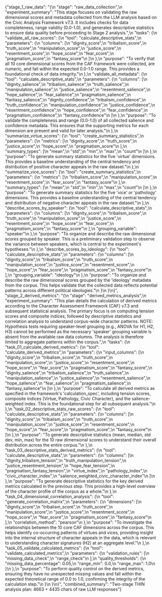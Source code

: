 {"stage_1_raw_data": "{\n  \"stage\": \"raw_data_collection\",\n  \"experiment_summary\": \"This stage focuses on validating the raw dimensional scores and metadata collected from the LLM analysis based on the Civic Analysis Framework v7.3. It includes checks for data completeness, range validity (0.0-1.0), and generates descriptive statistics to ensure data quality before proceeding to Stage 2 analysis.\",\n  \"tasks\": {\n    \"validate_all_raw_scores\": {\n      \"tool\": \"calculate_descriptive_stats\",\n      \"parameters\": {\n        \"columns\": [\n          \"dignity_score\",\n          \"tribalism_score\",\n          \"truth_score\",\n          \"manipulation_score\",\n          \"justice_score\",\n          \"resentment_score\",\n          \"hope_score\",\n          \"fear_score\",\n          \"pragmatism_score\",\n          \"fantasy_score\"\n        ]\n      },\n      \"purpose\": \"To verify that all 10 core dimensional scores from the CAF framework were collected, are numeric, and fall within the expected 0.0-1.0 range. This provides a foundational check of data integrity.\"\n    },\n    \"validate_all_metadata\": {\n      \"tool\": \"calculate_descriptive_stats\",\n      \"parameters\": {\n        \"columns\": [\n          \"dignity_salience\",\n          \"tribalism_salience\",\n          \"truth_salience\",\n          \"manipulation_salience\",\n          \"justice_salience\",\n          \"resentment_salience\",\n          \"hope_salience\",\n          \"fear_salience\",\n          \"pragmatism_salience\",\n          \"fantasy_salience\",\n          \"dignity_confidence\",\n          \"tribalism_confidence\",\n          \"truth_confidence\",\n          \"manipulation_confidence\",\n          \"justice_confidence\",\n          \"resentment_confidence\",\n          \"hope_confidence\",\n          \"fear_confidence\",\n          \"pragmatism_confidence\",\n          \"fantasy_confidence\"\n        ]\n      },\n      \"purpose\": \"To validate the completeness and range (0.0-1.0) of all collected salience and confidence metadata. This ensures that the supporting metrics for each dimension are present and valid for later analysis.\"\n    },\n    \"summarize_virtue_scores\": {\n      \"tool\": \"create_summary_statistics\",\n      \"parameters\": {\n        \"metrics\": [\n          \"dignity_score\",\n          \"truth_score\",\n          \"justice_score\",\n          \"hope_score\",\n          \"pragmatism_score\"\n        ],\n        \"summary_types\": [\n          \"mean\",\n          \"std\",\n          \"min\",\n          \"max\",\n          \"count\"\n        ]\n      },\n      \"purpose\": \"To generate summary statistics for the five 'virtue' dimensions. This provides a baseline understanding of the central tendency and distribution of positive character appeals in the raw dataset.\"\n    },\n    \"summarize_vice_scores\": {\n      \"tool\": \"create_summary_statistics\",\n      \"parameters\": {\n        \"metrics\": [\n          \"tribalism_score\",\n          \"manipulation_score\",\n          \"resentment_score\",\n          \"fear_score\",\n          \"fantasy_score\"\n        ],\n        \"summary_types\": [\n          \"mean\",\n          \"std\",\n          \"min\",\n          \"max\",\n          \"count\"\n        ]\n      },\n      \"purpose\": \"To generate summary statistics for the five 'vice' or 'pathology' dimensions. This provides a baseline understanding of the central tendency and distribution of negative character appeals in the raw dataset.\"\n    },\n    \"describe_scores_by_speaker\": {\n      \"tool\": \"calculate_descriptive_stats\",\n      \"parameters\": {\n        \"columns\": [\n          \"dignity_score\",\n          \"tribalism_score\",\n          \"truth_score\",\n          \"manipulation_score\",\n          \"justice_score\",\n          \"resentment_score\",\n          \"hope_score\",\n          \"fear_score\",\n          \"pragmatism_score\",\n          \"fantasy_score\"\n        ],\n        \"grouping_variable\": \"speaker\"\n      },\n      \"purpose\": \"To organize and describe the raw dimensional scores grouped by speaker. This is a preliminary validation step to observe the variance between speakers, which is central to the experiment's hypotheses.\"\n    },\n    \"describe_scores_by_ideology\": {\n      \"tool\": \"calculate_descriptive_stats\",\n      \"parameters\": {\n        \"columns\": [\n          \"dignity_score\",\n          \"tribalism_score\",\n          \"truth_score\",\n          \"manipulation_score\",\n          \"justice_score\",\n          \"resentment_score\",\n          \"hope_score\",\n          \"fear_score\",\n          \"pragmatism_score\",\n          \"fantasy_score\"\n        ],\n        \"grouping_variable\": \"ideology\"\n      },\n      \"purpose\": \"To organize and describe the raw dimensional scores grouped by the 'ideology' metadata from the corpus. This helps validate that the collected data reflects potential patterns across different political ideologies.\"\n    }\n  }\n}", "stage_2_derived_metrics": "{\n  \"stage\": \"derived_metrics_analysis\",\n  \"experiment_summary\": \"This plan details the calculation of derived metrics according to the Character Assessment Framework (CAF) v7.3 and subsequent statistical analysis. The primary focus is on computing tension scores and composite indices, followed by descriptive statistics and correlation analysis to understand corpus-wide character patterns. NOTE: Hypothesis tests requiring speaker-level grouping (e.g., ANOVA for H1, H2, H3) cannot be performed as the necessary 'speaker' grouping variable is absent from the available raw data columns. The analysis is therefore limited to aggregate patterns within the corpus.\",\n  \"tasks\": {\n    \"task_01_calculate_derived_metrics\": {\n      \"tool\": \"calculate_derived_metrics\",\n      \"parameters\": {\n        \"input_columns\": [\n          \"dignity_score\",\n          \"tribalism_score\",\n          \"truth_score\",\n          \"manipulation_score\",\n          \"justice_score\",\n          \"resentment_score\",\n          \"hope_score\",\n          \"fear_score\",\n          \"pragmatism_score\",\n          \"fantasy_score\",\n          \"dignity_salience\",\n          \"tribalism_salience\",\n          \"truth_salience\",\n          \"manipulation_salience\",\n          \"justice_salience\",\n          \"resentment_salience\",\n          \"hope_salience\",\n          \"fear_salience\",\n          \"pragmatism_salience\",\n          \"fantasy_salience\"\n        ]\n      },\n      \"purpose\": \"To calculate all derived metrics as specified in the framework's 'calculation_spec', including tension scores, composite indices (Virtue, Pathology, Civic Character), and the salience-weighted index. This is the foundational step for all subsequent analysis.\"\n    },\n    \"task_02_descriptive_stats_raw_scores\": {\n      \"tool\": \"calculate_descriptive_stats\",\n      \"parameters\": {\n        \"columns\": [\n          \"dignity_score\",\n          \"tribalism_score\",\n          \"truth_score\",\n          \"manipulation_score\",\n          \"justice_score\",\n          \"resentment_score\",\n          \"hope_score\",\n          \"fear_score\",\n          \"pragmatism_score\",\n          \"fantasy_score\"\n        ]\n      },\n      \"purpose\": \"To generate descriptive statistics (mean, median, std dev, min, max) for the 10 raw dimensional scores to understand their overall distribution across the entire corpus.\"\n    },\n    \"task_03_descriptive_stats_derived_metrics\": {\n      \"tool\": \"calculate_descriptive_stats\",\n      \"parameters\": {\n        \"columns\": [\n          \"dignity_tribalism_tension\",\n          \"truth_manipulation_tension\",\n          \"justice_resentment_tension\",\n          \"hope_fear_tension\",\n          \"pragmatism_fantasy_tension\",\n          \"virtue_index\",\n          \"pathology_index\",\n          \"civic_character_index\",\n          \"salience_weighted_civic_character_index\"\n        ]\n      },\n      \"purpose\": \"To generate descriptive statistics for the key derived metrics calculated in the previous step. This provides a high-level overview of the character profile of the corpus as a whole.\"\n    },\n    \"task_04_dimensional_correlation_analysis\": {\n      \"tool\": \"generate_correlation_matrix\",\n      \"parameters\": {\n        \"dimensions\": [\n          \"dignity_score\",\n          \"tribalism_score\",\n          \"truth_score\",\n          \"manipulation_score\",\n          \"justice_score\",\n          \"resentment_score\",\n          \"hope_score\",\n          \"fear_score\",\n          \"pragmatism_score\",\n          \"fantasy_score\"\n        ],\n        \"correlation_method\": \"pearson\"\n      },\n      \"purpose\": \"To investigate the relationships between the 10 core CAF dimensions across the corpus. This helps identify co-occurring patterns of virtues and vices, providing insight into the internal structure of character appeals in the data, which is relevant to understanding character signatures (H2) at an aggregate level.\"\n    },\n    \"task_05_validate_calculated_metrics\": {\n      \"tool\": \"validate_calculated_metrics\",\n      \"parameters\": {\n        \"validation_rules\": [\n          \"missing_data_check\",\n          \"range_check\"\n        ],\n        \"quality_thresholds\": {\n          \"missing_data_percentage\": 0.05,\n          \"range_min\": 0.0,\n          \"range_max\": 1.0\n        }\n      },\n      \"purpose\": \"To perform quality control on the derived metrics, ensuring they have no unexpected missing values and fall within the expected theoretical range of 0.0 to 1.0, confirming the integrity of the calculation step.\"\n    }\n  }\n}", "combined_summary": "Two-stage THIN analysis plan: 4663 + 4435 chars of raw LLM responses"}